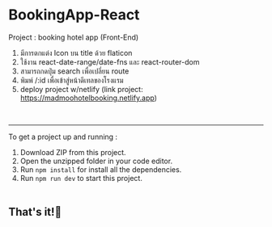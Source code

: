 # BookingApp-React
Project : booking hotel app (Front-End)<br>

1. มีการตกแต่ง Icon บน title ด้วย flaticon
2. ใช้งาน react-date-range/date-fns และ react-router-dom
3. สามารถกดปุ่ม search เพื่อเปลี่ยน route
4. พิมพ์ /:id เพื่อเข้าสู่หน้าดีเทลของโรงแรม
5. deploy project w/netlify (link project: https://madmoohotelbooking.netlify.app)

<br><hr>
To get a project up and running :
1. Download ZIP from this project.
2. Open the unzipped folder in your code editor.
3. Run <code>npm install</code> for install all the dependencies.
4. Run <code>npm run dev</code> to start this project.
<br><br>
<h2>That's it!💚</h2>
